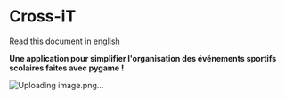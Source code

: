 # Cross-iT

Read this document in [english](README_en.md)

**Une application pour simplifier l'organisation des événements sportifs scolaires faites avec pygame !**

![Uploading image.png…]()
